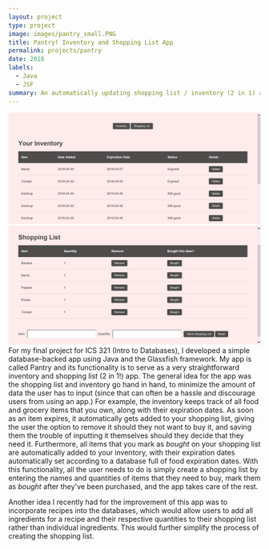 ```yaml
---
layout: project
type: project
image: images/pantry_small.PNG
title: Pantry! Inventory and Shopping List App
permalink: projects/pantry
date: 2018
labels:
  - Java
  - JSF
summary: An automatically updating shopping list / inventory (2 in 1) app that I developed for my Database Systems class final project.
---
```


<div style="float: right;">
<img class="ui image" src="../images/pantryhome.PNG">
<img class="ui image" src="../images/pantryshoppinglist.PNG">
</div>


For my final project for ICS 321 (Intro to Databases), I developed a simple database-backed app using Java and the Glassfish framework. My app is called Pantry and its functionality is to serve as a very straightforward inventory and shopping list (2 in 1!) app. The general idea for the app was the shopping list and inventory go hand in hand, to minimize the amount of data the user has to input (since that can often be a hassle and discourage users from using an app.) For example, the inventory keeps track of all food and grocery items that you own, along with their expiration dates. As soon as an item expires, it automatically gets added to your shopping list, giving the user the option to remove it should they not want to buy it, and saving them the trouble of inputting it themselves should they decide that they need it. Furthermore, all items that you mark as <i>bought</i> on your shopping list are automatically added to your inventory, with their expiration dates automatically set according to a database full of food expiration dates. With this functionality, all the user needs to do is simply create a shopping list by entering the names and quantities of items that they need to buy, mark them as <i>bought</i> after they've been purchased, and the app takes care of the rest.

Another idea I recently had for the improvement of this app was to incorporate recipes into the databases, which would allow users to add all ingredients for a recipe and their respective quantities to their shopping list rather than individual ingredients. This would further simplify the process of creating the shopping list.


